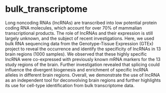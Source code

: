 # bulk_transcriptome

Long noncoding RNAs (lncRNAs) are transcribed into low potential protein coding RNA molecules, which account for over 70% of mammalian transcriptional products. The role of lncRNAs and their expression is still largely unknown, and the subject of recent investigations. Here, we used bulk RNA sequencing data from the Genotype-Tissue Expression (GTEx) project to reveal the occurrence and identify the specificity of lncRNAs in 13 brain regions (1000 samples). We observed that these highly specific lncRNA were co-expressed with previously known mRNA markers for the 13 study regions of the brain. Further investigation revealed that splicing could influence the divergent biogenesis and enrichment of specific lncRNA alleles in different brain regions. Overall, we demonstrate the use of lncRNA as an independent tool for deconvolving brain regions and further highlights its use for cell-type identification from bulk transcriptome data.

